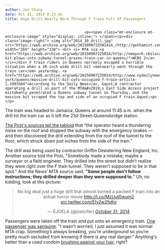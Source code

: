 ```yaml
---
author: Jen Chung
date: Oct 31, 2014 8:23 am
title: Huge Drill Nearly Bore Through F Train Full Of Passengers
---
```


	
										<p><span class="mt-enclosure mt-enclosure-image" style="display: inline;"> </span></p><div class="image-right"> <img alt="2014_10_drill.jpg" src="https://web.archive.org/web/20150907225014im_/http://gothamist.com/attachments/jen/2014_10_drill.jpg" width="269" height="330"> <br> <i> MTA via <a href="https://web.archive.org/web/20150907225014/http://newyork.cbslocal.com/2014/10/30/drill-bit-plows-into-subway-tunnel-grazes-train-car-in-queens/">WCBS 2</a></i></div> F train riders in Queens narrowly escaped a horrible situation when a 10-inch wide drill bit <em>nearly went through the train car</em> yesterday. <a href="https://web.archive.org/web/20150907225014/http://www.nydailynews.com/new-york/queens/massive-drill-bit-cuts-occupied-f-train-article-1.1993584">According to the Daily News</a>, &quot;A contractor operating a drill as part of the MTA&#x2019;s East Side Access project mistakenly penetrated a Queens subway tunnel on Thursday, and the massive bit scraped the top and side of an occupied F train.&quot;<p></p>

<p>The train was headed to Jamaica, Queens at around 11:45 a.m. when the drill hit the train car as it left the 21st Street-Queensbridge station. </p>

<p><a href="https://web.archive.org/web/20150907225014/http://nypost.com/2014/10/30/massive-drill-bit-nearly-skewers-packed-subway-car/">The Post&apos;s sources tell the tabloid</a> that &quot;the operator heard a thundering noise on the roof and stopped the subway with the emergency brakes &#x2014; and then discovered the drill extending from the roof of the tunnel to the floor, which struck down just inches from the side of the train.&quot;</p>

<p>The drill was being used by contractor Griffin Dewatering New England, Inc. Another source told the Post, &quot;Somebody made a mistake; maybe a surveyor or a field engineer. They drilled into the street but didn&#x2019;t realize they were right over the F train tunnel. They weren&#x2019;t supposed to be in that spot.&quot; And the News&apos; MTA source said, <strong>&quot;Some people don&#x2019;t follow instructions; they drilled deeper than they were supposed to.</strong>&quot; Uh, no kidding, look at this picture:</p>

<center><blockquote class="twitter-tweet" lang="en"><p>No big deal just a huge drill that almost turned a packed F train into an actual horror movie <a href="https://web.archive.org/web/20150907225014/http://t.co/MzUut0wum2">http://t.co/MzUut0wum2</a> <a href="https://web.archive.org/web/20150907225014/http://t.co/EIv2w2fsKg">pic.twitter.com/EIv2w2fsKg</a></p>&#x2014; EJOELA (@joelcifer) <a href="https://web.archive.org/web/20150907225014/https://twitter.com/joelcifer/status/527980769059545089">October 31, 2014</a></blockquote>
<script async src="//web.archive.org/web/20150907225014js_/http://platform.twitter.com/widgets.js" charset="utf-8"></script></center>

<p>Passengers were taken off the train and put onto an emergency train. <a href="https://web.archive.org/web/20150907225014/http://nypost.com/2014/10/30/massive-drill-bit-nearly-skewers-packed-subway-car/">One passenger was sanguine</a>: &quot;I wasn&#x2019;t worried, I just assumed it was normal MTA crap. Something&#x2019;s always breaking, you&#x2019;re underground so you&#x2019;re pretty much secluded from knowing if there is any real danger.&quot; Anything&apos;s better than a used condom <a href="https://web.archive.org/web/20150907225014/http://gothamist.com/2014/10/14/used_condom_f_subway.php">brushing against your hair</a>, right?</p>					
										
									
				